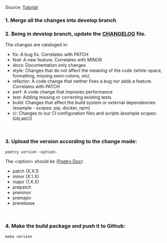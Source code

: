 Source: [Tutorial]( https://dev.to/luscasleo/creating-and-publishing-a-python-lib-with-poetry-and-git-11bp#:~:text=Creating%20and%20publishing%20a%20python%20lib%20with%20poetry,...%206%20Bonus%20-%20Using%20private%20repositories%20)

### 1. Merge all the changes into develop branch

### 2. Being in develop branch, update the [CHANGELOG](../CHANGELOG.md) file. 
The changes are cataloged in:
- fix: A bug fix. Correlates with PATCH
- feat: A new feature. Correlates with MINOR
- docs: Documentation only changes
- style: Changes that do not affect the meaning of the code (white-space, formatting, missing semi-colons, etc)
- refactor: A code change that neither fixes a bug nor adds a feature. Correlates with PATCH
- perf: A code change that improves performance
- test: Adding missing or correcting existing tests
- build: Changes that affect the build system or external dependencies (example - scopes: pip, docker, npm)
- ci: Changes to our CI configuration files and scripts (example scopes: GitLabCI)

<br/>

### 3. Upload the version according to the change made:
```python
poetry version <option>
```
The \<option> should be ([Poetry Doc](https://python-poetry.org/docs/cli/#version)):
- patch (X.X.1)
- minor (X.1.X)
- major (1.X.X)
- prepatch
- preminor
- premajor
- prerelease

<br/>

### 4. Make the build package and push it to Github:
```
make version
```